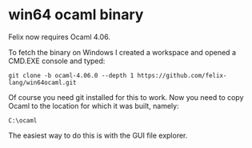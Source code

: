 # win64 ocaml binary
Felix now requires Ocaml 4.06. 

To fetch the binary on Windows I created a workspace and opened a CMD.EXE console and typed:
```
git clone -b ocaml-4.06.0 --depth 1 https://github.com/felix-lang/win64ocaml.git
```
Of course you need git installed for this to work. Now you need to copy Ocaml
to the location for which it was built, namely:
```
C:\ocaml
```
The easiest way to do this is with the GUI file explorer.
